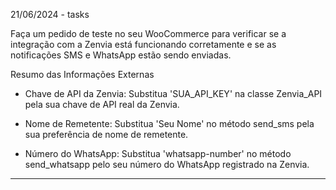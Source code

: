 21/06/2024 - tasks

Faça um pedido de teste no seu WooCommerce para verificar se a integração com a Zenvia está funcionando corretamente e se as notificações SMS e WhatsApp estão sendo enviadas.

Resumo das Informações Externas

* Chave de API da Zenvia: Substitua 'SUA_API_KEY' na classe Zenvia_API pela sua chave de API real da Zenvia.

* Nome de Remetente: Substitua 'Seu Nome' no método send_sms pela sua preferência de nome de remetente.

* Número do WhatsApp: Substitua 'whatsapp-number' no método send_whatsapp pelo seu número do WhatsApp registrado na Zenvia.

--------------------------------------------------------------------------------------------------------------------------------

